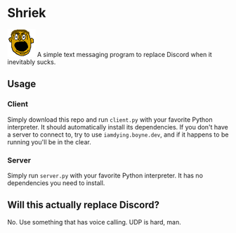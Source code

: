 # Shriek
![logo](icon.png)
A simple text messaging program to replace Discord when it inevitably sucks.

## Usage
### Client
Simply download this repo and run `client.py` with your favorite Python interpreter. It should automatically install its dependencies. If you don't have a server to connect to, try to use `iamdying.boyne.dev`, and if it happens to be running you'll be in the clear.
### Server
Simply run `server.py` with your favorite Python interpreter. It has no dependencies you need to install.

## Will this actually replace Discord?
No. Use something that has voice calling. UDP is hard, man.